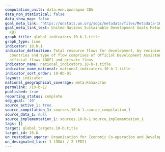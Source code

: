 ```yaml
---
computation_units: data.млн.долларов США
data_non_statistical: false
data_show_map: false
goal_meta_link: 'https://unstats.un.org/sdgs/metadata/files/Metadata-10-0B-01.pdf '
goal_meta_link_text: United Nations Sustainable Development Goals Metadata (PDF 202
  KB)
graph_title: global_indicators.10-b-1.title
graph_type: line
indicator: 10.b.1
indicator_definition: Total resource flows for development, by recipient and donor
  countries and type of flow comprises of Official Development Assistance (ODA), other
  official flows (OOF) and private flows.
indicator_name: national_indicators.10-b-1.title
indicator_name_national: national_indicators.10-b-1.title
indicator_sort_order: 10-0b-01
layout: indicator
national_geographical_coverage: meta.Казахстан
permalink: /10-b-1/
published: true
reporting_status: complete
sdg_goal: '10'
source_active_1: true
source_compilation_1: sources.10-b-1.source_compilation_1
source_data_1: null
source_implementation_1: sources.10-b-1.source_implementation_1
tags: []
target: global_targets.10-b.title
target_id: 10.b
un_custodian_agency: Organisation for Economic Co-operation and Development (OECD)
un_designated_tier: 1 (ODA) / 2 (FDI)
---
```

